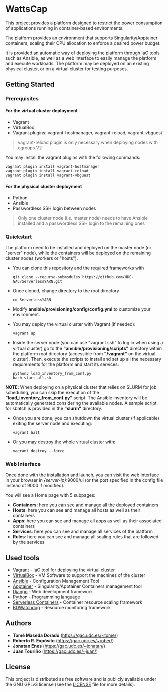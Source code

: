 # WattsCap

This project provides a platform designed to restrict the power consumption of applications running in container-based environments.

The platform provides an environment that supports Singularity/Apptainer containers, scaling their CPU allocation to enforce a desired power budget.

It is provided an automatic way of deploying the platform through IaC tools such as Ansible, as well as a web interface to easily manage the platform and execute workloads. The platform may be deployed on an existing physical cluster, or on a virtual cluster for testing purposes.



## Getting Started

### Prerequisites

#### For the virtual cluster deployment

- Vagrant
- VirtualBox
- Vagrant plugins: vagrant-hostmanager, vagrant-reload, vagrant-vbguest

> vagrant-reload plugin is only necessary when deploying nodes with cgroups V2

You may install the vagrant plugins with the following commands:
```
vagrant plugin install vagrant-hostmanager
vagrant plugin install vagrant-reload
vagrant plugin install vagrant-vbguest
```

#### For the physical cluster deployment

- Python
- Ansible
- Passwordless SSH login between nodes

> Only one cluster node (i.e. master node) needs to have Ansible installed and a passwordless SSH login to the remaining ones

### Quickstart
The platform need to be installed and deployed on the master node (or "server" node), while the containers will be deployed on the remaining cluster nodes (workers or "hosts").

- You can clone this repository and the required frameworks with
    ```
    git clone --recurse-submodules https://github.com/UDC-GAC/ServerlessYARN.git
    ```

- Once cloned, change directory to the root directory
    ```
    cd ServerlessYARN
    ```

- Modify **ansible/provisioning/config/config.yml** to customize your environment.

- You may deploy the virtual cluster with Vagrant (if needed):
    ```
    vagrant up
    ```

- Inside the server node (you can use "vagrant ssh" to log in when using a virtual cluster) go to the **"ansible/provisioning/scripts"** directory within the platform root directory (accessible from **"/vagrant"** on the virtual cluster). Then, execute the scripts to install and set up all the necessary requirements for the platform and start its services:
    ```
    python3 load_inventory_from_conf.py
    bash start_all.sh
    ```

**NOTE**: When deploying on a physical cluster that relies on SLURM for job scheduling, you can skip the execution of the **"load_inventory_from_conf.py"** script. The Ansible inventory will be automatically generated considering the available nodes. A sample script for sbatch is provided in the **"slurm"** directory.


- Once you are done, you can shutdown the virtual cluster (if applicable) exiting the server node and executing:
    ```
    vagrant halt
    ```

- Or you may destroy the whole virtual cluster with:
    ```
    vagrant destroy --force
    ```

### Web Interface

Once done with the installation and launch, you can visit the web interface in your browser in *{server-ip}*:9000/ui (or the port specified in the config file instead of 9000 if modified).

You will see a Home page with 5 subpages:
- **Containers**: here you can see and manage all the deployed containers
- **Hosts**: here you can see and manage all hosts as well as their containers
- **Apps**: here you can see and manage all apps as well as their associated containers
- **Services**: here you can see and manage all services of the platform
- **Rules**: here you can see and manage all scaling rules that are followed by the services

## Used tools
- [Vagrant](https://www.vagrantup.com/) - IaC tool for deploying the virtual cluster
- [VirtualBox](https://www.virtualbox.org) - VM Software to support the machines of the cluster
- [Ansible](https://www.ansible.com/) - Configuration Management Tool
- [Apptainer](https://apptainer.org/) - Singularity/Apptainer Containers management tool
- [Django](https://www.djangoproject.com/) - Web development framework
- [Python](https://www.python.org) - Programming language
- [Serverless Containers](https://bdwatchdog.dec.udc.es/serverless/) - Container resource scaling framework
- [BDWatchdog](https://bdwatchdog.dec.udc.es/monitoring/) - Resource monitoring framework


## Authors

* **Tom&eacute; Maseda Dorado** (https://gac.udc.es/~tome/)
* **Roberto R. Exp&oacute;sito** (https://gac.udc.es/~rober/)
* **Jonatan Enes** (https://gac.udc.es/~jonatan/)
* **Juan Touriño** (https://gac.udc.es/~juan/)

## License
This project is distributed as free software and is publicly available under the GNU GPLv3 license (see the [LICENSE](LICENSE) file for more details).
